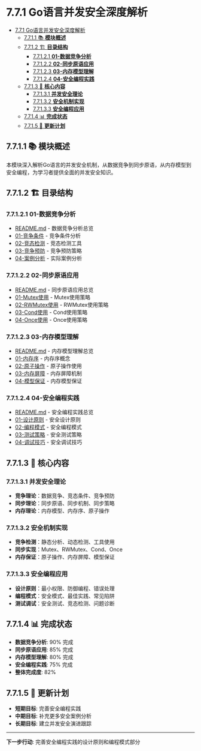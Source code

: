 # 7.7.1 Go语言并发安全深度解析

<!-- TOC START -->
- [7.7.1 Go语言并发安全深度解析](#go语言并发安全深度解析)
  - [7.7.1.1 📚 **模块概述**](#📚-**模块概述**)
  - [7.7.1.2 🏗️ **目录结构**](#🏗️-**目录结构**)
    - [7.7.1.2.1 **01-数据竞争分析**](#**01-数据竞争分析**)
    - [7.7.1.2.2 **02-同步原语应用**](#**02-同步原语应用**)
    - [7.7.1.2.3 **03-内存模型理解**](#**03-内存模型理解**)
    - [7.7.1.2.4 **04-安全编程实践**](#**04-安全编程实践**)
  - [7.7.1.3 🎯 **核心内容**](#🎯-**核心内容**)
    - [7.7.1.3.1 **并发安全理论**](#**并发安全理论**)
    - [7.7.1.3.2 **安全机制实现**](#**安全机制实现**)
    - [7.7.1.3.3 **安全编程应用**](#**安全编程应用**)
  - [7.7.1.4 📊 **完成状态**](#📊-**完成状态**)
  - [7.7.1.5 🔄 **更新计划**](#🔄-**更新计划**)
<!-- TOC END -->

## 7.7.1.1 📚 **模块概述**

本模块深入解析Go语言的并发安全机制，从数据竞争到同步原语，从内存模型到安全编程，为学习者提供全面的并发安全知识。

## 7.7.1.2 🏗️ **目录结构**

### 7.7.1.2.1 **01-数据竞争分析**

- [README.md](01-数据竞争分析/README.md) - 数据竞争分析总览
- [01-竞争条件](01-数据竞争分析/01-竞争条件/) - 竞争条件分析
- [02-竞态检测](01-数据竞争分析/02-竞态检测/) - 竞态检测工具
- [03-竞争预防](01-数据竞争分析/03-竞争预防/) - 竞争预防策略
- [04-案例分析](01-数据竞争分析/04-案例分析/) - 实际案例分析

### 7.7.1.2.2 **02-同步原语应用**

- [README.md](02-同步原语应用/README.md) - 同步原语应用总览
- [01-Mutex使用](02-同步原语应用/01-Mutex使用/) - Mutex使用策略
- [02-RWMutex使用](02-同步原语应用/02-RWMutex使用/) - RWMutex使用策略
- [03-Cond使用](02-同步原语应用/03-Cond使用/) - Cond使用策略
- [04-Once使用](02-同步原语应用/04-Once使用/) - Once使用策略

### 7.7.1.2.3 **03-内存模型理解**

- [README.md](03-内存模型理解/README.md) - 内存模型理解总览
- [01-内存序](03-内存模型理解/01-内存序/) - 内存序概念
- [02-原子操作](03-内存模型理解/02-原子操作/) - 原子操作使用
- [03-内存屏障](03-内存模型理解/03-内存屏障/) - 内存屏障机制
- [04-模型保证](03-内存模型理解/04-模型保证/) - 内存模型保证

### 7.7.1.2.4 **04-安全编程实践**

- [README.md](04-安全编程实践/README.md) - 安全编程实践总览
- [01-设计原则](04-安全编程实践/01-设计原则/) - 安全设计原则
- [02-编程模式](04-安全编程实践/02-编程模式/) - 安全编程模式
- [03-测试策略](04-安全编程实践/03-测试策略/) - 安全测试策略
- [04-调试技巧](04-安全编程实践/04-调试技巧/) - 安全调试技巧

## 7.7.1.3 🎯 **核心内容**

### 7.7.1.3.1 **并发安全理论**

- **竞争理论**：数据竞争、竞态条件、竞争预防
- **同步理论**：同步原语、同步机制、同步策略
- **内存理论**：内存模型、内存序、原子操作

### 7.7.1.3.2 **安全机制实现**

- **竞争检测**：静态分析、动态检测、工具使用
- **同步实现**：Mutex、RWMutex、Cond、Once
- **内存保证**：原子操作、内存屏障、模型保证

### 7.7.1.3.3 **安全编程应用**

- **设计原则**：最小权限、防御编程、错误处理
- **编程模式**：安全模式、最佳实践、常见陷阱
- **测试调试**：安全测试、竞态检测、问题诊断

## 7.7.1.4 📊 **完成状态**

- **数据竞争分析**: 90% 完成
- **同步原语应用**: 85% 完成
- **内存模型理解**: 80% 完成
- **安全编程实践**: 75% 完成
- **整体完成度**: 82%

## 7.7.1.5 🔄 **更新计划**

- **短期目标**: 完善安全编程实践
- **中期目标**: 补充更多安全案例分析
- **长期目标**: 建立并发安全演进跟踪

---

**下一步行动**: 完善安全编程实践的设计原则和编程模式部分
